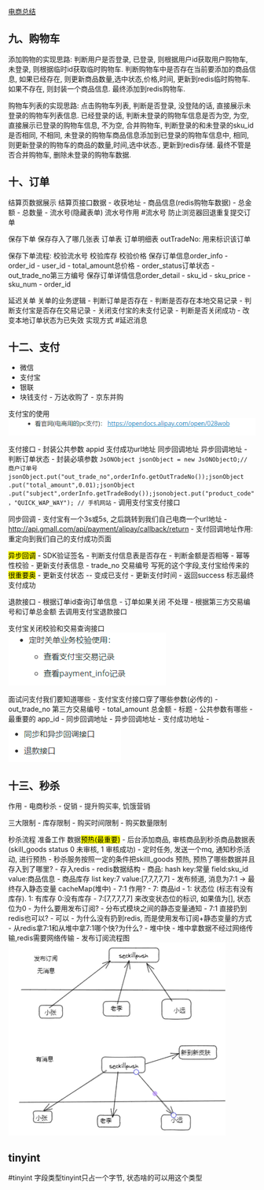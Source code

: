 [电商总结](项目/电商项目总结/电商总结.md)

## 九、购物车
添加购物的实现思路: 
	判断用户是否登录, 已登录, 则根据用户id获取用户购物车, 未登录, 则根据临时id获取临时购物车. 判断购物车中是否存在当前要添加的商品信息, 如果已经存在, 则更新商品数量,选中状态,价格,时间, 更新到redis临时购物车.如果不存在, 则封装一个商品信息. 最终添加到redis购物车.

购物车列表的实现思路: 
	点击购物车列表, 判断是否登录, 没登陆的话, 直接展示未登录的购物车列表信息. 已经登录的话, 判断未登录的购物车信息是否为空, 为空, 直接展示已登录的购物车信息, 不为空, 合并购物车, 判断登录的和未登录的sku_id是否相同, 不相同, 未登录的购物车商品信息添加到已登录的购物车信息中, 相同, 则更新登录的购物车的商品的数量,时间,选中状态., 更新到redis存储. 最终不管是否合并购物车, 删除未登录的购物车数据. 


## 十、订单
结算页数据展示
	结算页接口数据
		- 收获地址
		- 商品信息(redis购物车数据)
		- 总金额
		- 总数量
		- 流水号(隐藏表单)
	流水号作用 #流水号
		防止浏览器回退重复提交订单

保存下单
	保存存入了哪几张表
		订单表
		订单明细表
	outTradeNo: 用来标识该订单

保存下单流程: 
	校验流水号
	校验库存
	校验价格
	保存订单信息order_info
		- order_id
		- user_id
		- total_amount总价格
		- order_status订单状态
		- out_trade_no第三方编号
	保存订单详情信息order_detail
		- sku_id
		- sku_price
		- sku_num
		- order_id

延迟关单
	关单的业务逻辑
		- 判断订单是否存在
		- 判断是否存在本地交易记录
		- 判断支付宝是否存在交易记录
		- 关闭支付宝的未支付记录
		- 判断是否关闭成功
		- 改变本地订单状态为已失效
	实现方式
		#延迟消息 


## 十二、支付
- 微信
- 支付宝
- 银联
- 块钱支付 - 万达收购了 - 京东并购 

支付宝的使用
![](image/Pasted%20image%2020221227114137.png)

支付接口
	- 封装公共参数
		appid 支付成功url地址 同步回调地址 异步回调地址
	- 判断订单状态
	- 封装必填参数
		```
		JsONObject jsonObject = new JsONObjectO;// 商户订单号jsonObject.put("out_trade_no",orderInfo.getOutTradeNo());jsonObject .put("total_amount",0.01);jsonObject .put("subject",orderInfo.getTradeBody());jsonobject.put("product_code"，"QUICK_WAP_WAY"); // 手机网站
		```
	- 调用支付宝支付接口

同步回调
	- 支付宝有一个3s或5s, 之后跳转到我们自己电商一个url地址
		- http://api.gmall.com/api/payment/alipay/callback/return
	- 支付回调地址作用: 重定向到我们自己的支付成功页面

<mark>异步回调</mark>
	- SDK验证签名
	- 判断支付信息表是否存在
	- 判断金额是否相等
	- 幂等性校验
	- 更新支付表信息
		- trade_no 交易编号 写死的这个字段,支付宝给传来的 <mark>很重要奥</mark>
		- 更新支付状态 -- 变成已支付
		- 更新支付时间
		- 返回success 标志最终支付成功

退款接口
	- 根据订单id查询订单信息
	- 订单如果关闭 不处理
	- 根据第三方交易编号和订单总金额 去调用支付宝退款接口

支付宝关闭校验和交易查询接口
![](image/Pasted%20image%2020221227143623.png)

面试问支付我们要知道哪些
	- 支付宝支付接口穿了哪些参数(必传的) 
		- out_trade_no 第三方交易编号
		- total_amount 总金额
		- 标题
	- 公共参数有哪些
		- 最重要的 app_id
		- 同步回调地址
		- 异步回调地址
		- 支付成功地址
	- ![](image/Pasted%20image%2020221227144015.png)


## 十三、秒杀
作用
	- 电商秒杀 - 促销
	- 提升购买率, 饥饿营销

三大限制
	- 库存限制
	- 购买时间限制
	- 购买数量限制

秒杀流程
	准备工作 数据<mark>预热(最重要)</mark>
		- 后台添加商品, 审核商品到秒杀商品数据表(skill_goods status 0 未审核, 1 审核成功) 
		- 定时任务, 发送一个mq, 通知秒杀活动, 进行预热
		- 秒杀服务按照一定的条件把skilll_goods 预热, 预热了哪些数据并且存入到了哪里?
			- 存入redis
			- redis数据结构
				- 商品: hash key:常量 field:sku_id value:商品信息
				- 商品库存 list key:7 value:[7,7,7,7,7]
		- 发布频道, 消息为7:1 -> 最终存入静态变量 cacheMap(堆中)
		- 7:1 作用?
			- 7: 商品id
			- 1: 状态位 (标志有没有库存). 1: 有库存  0:没有库存
			- 7:[7,7,7,7,7]  来改变状态位的标识, 如果值为[], 状态位为0 
		- 为什么要用发布订阅?
			- 分布式模块之间的静态变量通知
		- 7:1 直接扔到redis也可以?
			- 可以
			- 为什么没有扔到redis, 而是使用发布订阅+静态变量的方式
				- 从redis拿7:1和从堆中拿7:1哪个快?为什么?
					- 堆中快
					- 堆中拿数据不经过网络传输,redis需要网络传输
		- 发布订阅流程图
			![](image/Pasted%20image%2020221227154452.png)



## tinyint
#tinyint
字段类型tinyint只占一个字节, 状态啥的可以用这个类型
